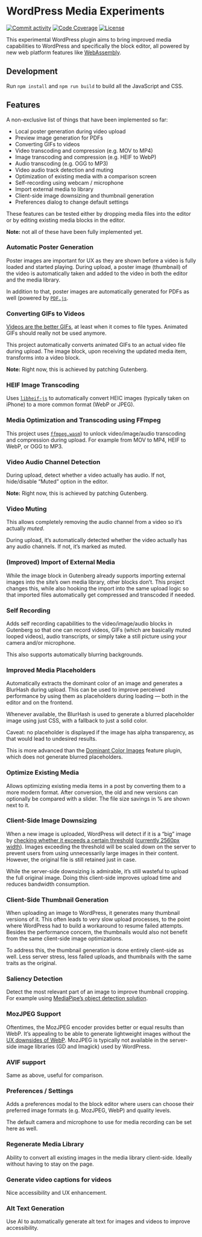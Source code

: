 # WordPress Media Experiments

[![Commit activity](https://img.shields.io/github/commit-activity/m/swissspidy/media-experiments)](https://github.com/swissspidy/media-experiments/pulse/monthly)
[![Code Coverage](https://codecov.io/gh/swissspidy/media-experiments/branch/main/graph/badge.svg)](https://codecov.io/gh/swissspidy/media-experiments)
[![License](https://img.shields.io/github/license/swissspidy/media-experiments)](https://github.com/swissspidy/media-experiments/blob/main/LICENSE)


This experimental WordPress plugin aims to bring improved media capabilities to WordPress and specifically the block editor,
all powered by new web platform features like [WebAssembly](https://developer.mozilla.org/en-US/docs/WebAssembly).

## Development

Run `npm install` and `npm run build` to build all the JavaScript and CSS.

## Features

A non-exclusive list of things that have been implemented so far:

* Local poster generation during video upload
* Preview image generation for PDFs
* Converting GIFs to videos
* Video transcoding and compression (e.g. MOV to MP4)
* Image transcoding and compression (e.g. HEIF to WebP)
* Audio transcoding (e.g. OGG to MP3)
* Video audio track detection and muting
* Optimization of existing media with a comparison screen
* Self-recording using webcam / microphone
* Import external media to library
* Client-side image downsizing and thumbnail generation
* Preferences dialog to change default settings

These features can be tested either by dropping media files into the editor or by editing existing media blocks in the editor.

**Note:** not all of these have been fully implemented yet.

### Automatic Poster Generation

Poster images are important for UX as they are shown before a video is fully loaded and started playing.
During upload, a poster image (thumbnail) of the video is automatically taken and added to the video in both the editor and the media library.

In addition to that, poster images are automatically generated for PDFs as well (powered by [`PDF.js`](https://github.com/mozilla/pdf.js).

### Converting GIFs to Videos

[Videos are the better GIFs](https://paulbakaus.com/gifs-must-die/), at least when it comes to file types. Animated GIFs should really not be used anymore.

This project automatically converts animated GIFs to an actual video file during upload. The image block, upon receiving the updated media item, transforms into a video block.

**Note:** Right now, this is achieved by patching Gutenberg.

### HEIF Image Transcoding

Uses [`libheif-js`](https://www.npmjs.com/package/libheif-js) to automatically convert HEIC images (typically taken on iPhone) to a more common format (WebP or JPEG).

### Media Optimization and Transcoding using FFmpeg

This project uses [`ffmpeg.wasm`](https://ffmpegwasm.netlify.app/)) to unlock video/image/audio transcoding and compression during upload.
For example from MOV to MP4, HEIF to WebP, or OGG to MP3.

### Video Audio Channel Detection

During upload, detect whether a video actually has audio. If not, hide/disable “Muted” option in the editor.

**Note:** Right now, this is achieved by patching Gutenberg.

### Video Muting

This allows completely removing the audio channel from a video so it’s actually _muted_.

During upload, it’s automatically detected whether the video actually has any audio channels. If not, it’s marked as muted.

### (Improved) Import of External Media

While the image block in Gutenberg already supports importing external images into the site’s own media library, other blocks don’t.
This project changes this, while also hooking the import into the same upload logic so that imported files automatically get compressed and transcoded if needed.

### Self Recording

Adds self recording capabilities to the video/image/audio blocks in Gutenberg so that one can record videos,
GIFs (which are basically muted looped videos), audio transcripts, or simply take a still picture using your camera and/or microphone.

This also supports automatically blurring backgrounds.

### Improved Media Placeholders

Automatically extracts the dominant color of an image and generates a BlurHash during upload.
This can be used to improve perceived performance by using them as placeholders during loading — both in the editor and on the frontend.

Whenever available, the BlurHash is used to generate a blurred placeholder image using just CSS, with a fallback to just a solid color.

Caveat: no placeholder is displayed if the image has alpha transparency, as that would lead to undesired results.

This is more advanced than the [Dominant Color Images](https://github.com/WordPress/performance/tree/86a7776df8927c01f886647bbdd0e166731fa9c9/modules/images/dominant-color-images) feature plugin,
which does not generate blurred placeholders.

### Optimize Existing Media

Allows optimizing existing media items in a post by converting them to a more modern format.
After conversion, the old and new versions can optionally be compared with a slider. The file size savings in % are shown next to it.

### Client-Side Image Downsizing

When a new image is uploaded, WordPress will detect if it is a “big” image by [checking whether it exceeds a certain threshold](https://make.wordpress.org/core/2019/10/09/introducing-handling-of-big-images-in-wordpress-5-3/) ([currently 2560px width](https://github.com/WordPress/wordpress-develop/blob/ad2405c10e4d6311464ff40d75435ad95bb8a844/src/wp-admin/includes/image.php#L263-L284)).
Images exceeding the threshold will be scaled down on the server to prevent users from using unnecessarily large images in their content.
However, the original file is still retained just in case.

While the server-side downsizing is admirable, it’s still wasteful to upload the full original image.
Doing this client-side improves upload time and reduces bandwidth consumption.

### Client-Side Thumbnail Generation

When uploading an image to WordPress, it generates many thumbnail versions of it.
This often leads to very slow upload processes, to the point where WordPress had to build a workaround to resume failed attempts.
Besides the performance concern, the thumbnails would also not benefit from the same client-side image optimizations.

To address this, the thumbnail generation is done entirely client-side as well.
Less server stress, less failed uploads, and thumbnails with the same traits as the original.

### Saliency Detection

Detect the most relevant part of an image to improve thumbnail cropping. For example using [MediaPipe’s object detection solution](https://developers.google.com/mediapipe/solutions/vision/object_detector/).

### MozJPEG Support

Oftentimes, the MozJPEG encoder provides better or equal results than WebP.
It’s appealing to be able to generate lightweight images without the [UX downsides of WebP](https://make.wordpress.org/core/2022/09/11/webp-in-core-for-6-1/).
MozJPEG is typically not available in the server-side image libraries (GD and Imagick) used by WordPress.

### AVIF support

Same as above, useful for comparison.

### Preferences / Settings

Adds a preferences modal to the block editor where users can choose their preferred image formats (e.g. MozJPEG, WebP) and quality levels.

The default camera and microphone to use for media recording can be set here as well.

### Regenerate Media Library

Ability to convert all existing images in the media library client-side. Ideally without having to stay on the page.

### Generate video captions for videos

Nice accessibility and UX enhancement.

### Alt Text Generation

Use AI to automatically generate alt text for images and videos to improve accessibility.


